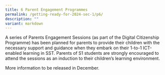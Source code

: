 ```yaml
---
title: 6 Parent Engagement Programmes
permalink: /getting-ready-for-2024-sec-1/p6/
description: ""
variant: markdown
---
```

A series of Parents Engagement Sessions (as part of the Digital Citizenship Programme) has been planned for parents to provide their children with the necessary support and guidance when they embark on their 1-to-1 ICT-enabled learning in SST. Parents of S1 students are strongly encouraged to attend the sessions as an induction to their children’s learning environment.

More information to be released in December.

